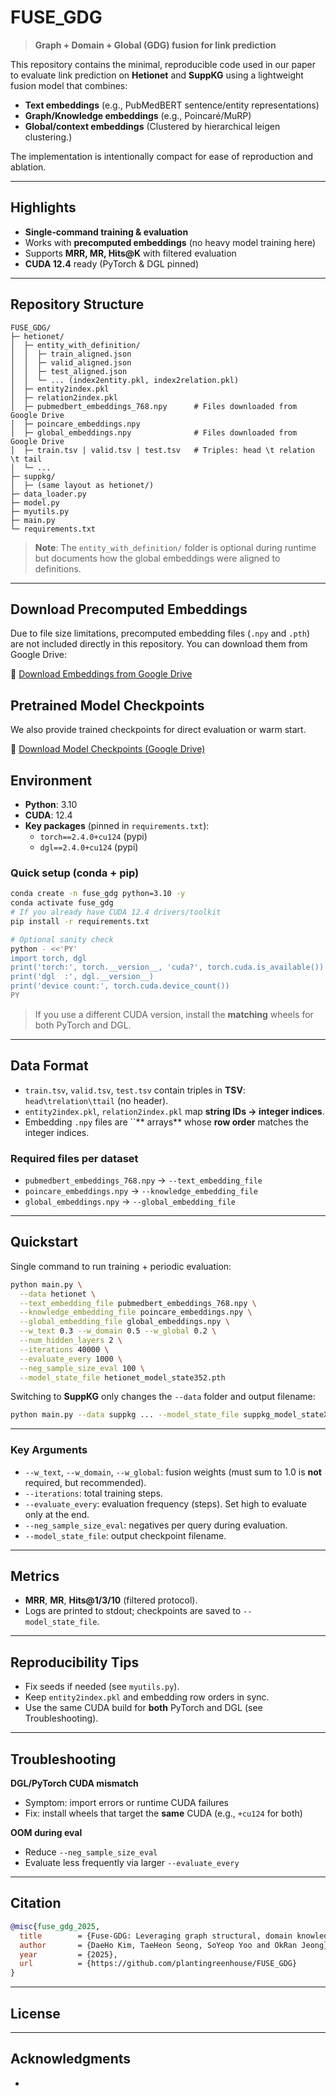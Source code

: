 # FUSE\_GDG

> **Graph + Domain + Global (GDG) fusion for link prediction**

This repository contains the minimal, reproducible code used in our paper to evaluate link prediction on **Hetionet** and **SuppKG** using a lightweight fusion model that combines:

- **Text embeddings** (e.g., PubMedBERT sentence/entity representations)
- **Graph/Knowledge embeddings** (e.g., Poincaré/MuRP)
- **Global/context embeddings** (Clustered by hierarchical leigen clustering.)

The implementation is intentionally compact for ease of reproduction and ablation.

---

## Highlights

- **Single‑command training & evaluation**
- Works with **precomputed embeddings** (no heavy model training here)
- Supports **MRR, MR, Hits\@K** with filtered evaluation
- **CUDA 12.4** ready (PyTorch & DGL pinned)

---

## Repository Structure

```
FUSE_GDG/
├─ hetionet/
│  ├─ entity_with_definition/
│  │  ├─ train_aligned.json
│  │  ├─ valid_aligned.json
│  │  ├─ test_aligned.json
│  │  └─ ... (index2entity.pkl, index2relation.pkl)
│  ├─ entity2index.pkl
│  ├─ relation2index.pkl
│  ├─ pubmedbert_embeddings_768.npy      # Files downloaded from Google Drive
│  ├─ poincare_embeddings.npy
│  ├─ global_embeddings.npy              # Files downloaded from Google Drive
│  ├─ train.tsv | valid.tsv | test.tsv   # Triples: head \t relation \t tail
│  └─ ...
├─ suppkg/
│  ├─ (same layout as hetionet/)
├─ data_loader.py
├─ model.py
├─ myutils.py
├─ main.py
└─ requirements.txt
```

> **Note**: The `entity_with_definition/` folder is optional during runtime but documents how the global embeddings were aligned to definitions.

---

## Download Precomputed Embeddings

Due to file size limitations, precomputed embedding files (`.npy` and `.pth`) are not included directly in this repository. You can download them from Google Drive:

🔗 [Download Embeddings from Google Drive](https://drive.google.com/drive/folders/1cZyn_SXkwAWW397MixsXUhDPK7H0scwz?usp=drive_link)

## Pretrained Model Checkpoints

We also provide trained checkpoints for direct evaluation or warm start.

🔗 [Download Model Checkpoints (Google Drive)](https://drive.google.com/drive/folders/1cZyn_SXkwAWW397MixsXUhDPK7H0scwz?usp=drive_link)

## Environment

- **Python**: 3.10
- **CUDA**: 12.4
- **Key packages** (pinned in `requirements.txt`):
  - `torch==2.4.0+cu124` (pypi)
  - `dgl==2.4.0+cu124`  (pypi)

### Quick setup (conda + pip)

```bash
conda create -n fuse_gdg python=3.10 -y
conda activate fuse_gdg
# If you already have CUDA 12.4 drivers/toolkit
pip install -r requirements.txt

# Optional sanity check
python - <<'PY'
import torch, dgl
print('torch:', torch.__version__, 'cuda?', torch.cuda.is_available())
print('dgl  :', dgl.__version__)
print('device count:', torch.cuda.device_count())
PY
```

> If you use a different CUDA version, install the **matching** wheels for both PyTorch and DGL.

---

## Data Format

- `train.tsv`, `valid.tsv`, `test.tsv` contain triples in **TSV**: `head\trelation\ttail` (no header).
- `entity2index.pkl`, `relation2index.pkl` map **string IDs → integer indices**.
- Embedding `.npy` files are ``** arrays** whose **row order** matches the integer indices.

### Required files per dataset

- `pubmedbert_embeddings_768.npy`  → `--text_embedding_file`
- `poincare_embeddings.npy`        → `--knowledge_embedding_file`
- `global_embeddings.npy`          → `--global_embedding_file`

---

## Quickstart

Single command to run training + periodic evaluation:

```bash
python main.py \
  --data hetionet \
  --text_embedding_file pubmedbert_embeddings_768.npy \
  --knowledge_embedding_file poincare_embeddings.npy \
  --global_embedding_file global_embeddings.npy \
  --w_text 0.3 --w_domain 0.5 --w_global 0.2 \
  --num_hidden_layers 2 \
  --iterations 40000 \
  --evaluate_every 1000 \
  --neg_sample_size_eval 100 \
  --model_state_file hetionet_model_state352.pth
```

Switching to **SuppKG** only changes the `--data` folder and output filename:

```bash
python main.py --data suppkg ... --model_state_file suppkg_model_stateXXXX.pth
```

---


### Key Arguments

- `--w_text`, `--w_domain`, `--w_global`: fusion weights (must sum to 1.0 is **not** required, but recommended).
- `--iterations`: total training steps.
- `--evaluate_every`: evaluation frequency (steps). Set high to evaluate only at the end.
- `--neg_sample_size_eval`: negatives per query during evaluation.
- `--model_state_file`: output checkpoint filename.

---

## Metrics

- **MRR**, **MR**, **Hits\@1/3/10** (filtered protocol).
- Logs are printed to stdout; checkpoints are saved to `--model_state_file`.

---

## Reproducibility Tips

- Fix seeds if needed (see `myutils.py`).
- Keep `entity2index.pkl` and embedding row orders in sync.
- Use the same CUDA build for **both** PyTorch and DGL (see Troubleshooting).

---

## Troubleshooting

**DGL/PyTorch CUDA mismatch**

- Symptom: import errors or runtime CUDA failures
- Fix: install wheels that target the **same** CUDA (e.g., `+cu124` for both)

**OOM during eval**

- Reduce `--neg_sample_size_eval`
- Evaluate less frequently via larger `--evaluate_every`

---

## Citation

```bibtex
@misc{fuse_gdg_2025,
  title        = {Fuse-GDG: Leveraging graph structural, domain knowledge, global context to enhance GNN-based link prediction on Biomedical knowledge graphs},
  author       = {DaeHo Kim, TaeHeon Seong, SoYeop Yoo and OkRan Jeong},
  year         = {2025},
  url          = {https://github.com/plantingreenhouse/FUSE_GDG}
}
```

---

## License


---

## Acknowledgments

- 

